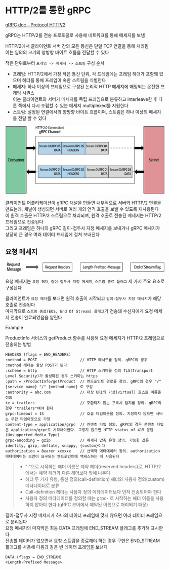 
# HTTP/2를 통한 gRPC

[gRPC doc - Protocol HTTP/2](https://github.com/grpc/grpc/blob/master/doc/PROTOCOL-HTTP2.md)

gRPC는 HTTP/2를 전송 프로토콜로 사용해 네트워크를 통해 메세지를 보냄  

HTTP/2에서 클라이언트 서버 간의 모든 통신은 단일 TCP 연결을 통해 처리됨  
이는 임의의 크기의 양방향 바이트 흐름을 전달할 수 있다  

작은 단위로부터 `프레임 -> 메세지 -> 스트림` 구성 순서
- 프레임: HTTP/2에서 가장 작은 통신 단위, 각 프레임에는 프레임 헤더가 포함돼 있으며 헤더를 통해 프레임이 속한 스트림을 식별한다  
- 메세지: 하나 이상의 프레임으로 구성된 논리적 HTTP 메세지에 매핑되는 온전한 프레임 시퀀스  
  이는 클라이언트와 서버가 메세지를 독립 프레임으로 분류하고 interleave한 후 다른 쪽에서 다시 조립할 수 있는 메세지 multiplexed를 지원한다  
- 스트림: 설정된 연결에서의 양방향 바이트 흐름이며, 스트림은 하나 이상의 메세지를 전달 할 수 있다  

![How gRPC semantics relate to HTTP/2](./img/how_grpc_semantics_relate_to_http2.png)

클라이언트 어플리케이션이 gRPC 채널을 만들면 내부적으로 서버와 HTTP/2 연결을 만드는데, 채널이 생성되면 서버로 여러 개의 연격 호출을 보낼 수 있도록 재사용된다  
이 원격 호출은 HTTP/2 스트림으로 처리되며, 원격 호출로 전송된 메세지는 HTTP/2 프레임으로 전송된다  
그리고 프레임은 하나의 gRPC 길이-접두사 지정 메세지를 보내거나 gRPC 메세지가 상당히 큰 경우 여러 데이터 프레임에 걸쳐 보내진다  

## 요청 메세지

![Sequence of message elements in request message](./img/sequence_of_message_elements_in_request_message.png)

요청 메세지는 `요청 헤더`, `길이-접두사 지정 메세지`, `스트림 종료 플래그` 세 가지 주요 요소로 구성된다

클라이언트가 `요청 헤더`를 보내면 원격 호출이 시작되고 `길이-접두사 지정 메세지`가 해당 호출로 전송된다  
마지막으로 `스트림 종료(EOS, End Of Stream) 플래그`가 전송돼 수신자에게 요청 메세지 전송이 완료되었음을 알린다  

Example

ProductInfo 서비스의 getProduct 함수를 사용해 요청 메세지가 HTTP/2 프레임으로 전송되는 방법

```
HEADERS (flags = END_HEADERS)
:method = POST                   // HTTP 메서드를 정의. gRPC의 경우 :method 헤더는 항상 POST가 된다
:scheme = http                   // HTTP 스키마를 정의 TLS(Transport Level Security)가 활성화된 경우 스키마는 https
:path = /ProductInfo/getProduct  // 엔드포인트 경로를 정의. gRPC의 경우 "/" {service name} "/" {method name} 로 구성
:authority = abc.com             // 대상 URI의 가상(virtual) 호스트 이름을 정의
te = trailers                    // 호환되지 않는 프록시 탐지를 정의. gRPC의 경우 "trailers"여야 한다
grpc-timeout = 1S                // 호출 타임아웃을 정의. 지정하지 않으면 서버는 무한 타임아웃으로 가정
content-type = application/grpc  // 컨텐츠 타입 정의. gRPC의 경우 콘텐츠 타입은 application/grpc로 시작해야한다. 그렇지 않으면 HTTP status of 415 응답 (Unsupported Media Type)
grpc-encoding = gzip             // 메세지 압축 유형 정의. 가능한 값은 identity, gzip, deflate, snappy, {custom}이다
authorization = Bearer xxxxxx    // 선택적 메타데이터 정의. authorization 메타데이터는 보안이 요구되는 엔드포인트에 액세스하는 데 사용된다  
```

> - ":"으로 시작하는 헤더 이름은 예약 헤더(reserved headers)로, HTTP/2에서는 예약 헤더가 다른 헤더보다 앞에 나온다
> - 헤더 두 가지 유형, 통신 정의(call-definition) 헤더와 사용자 정의(custom) 메타데이터로 분류
> - Call-definition 헤더는 사용자 정의 메타데이터보다 먼저 전송되어야 한다
> - 사용자 정의 메타데이터를 정의할 때는 grpc- 로 시작하는 헤더 이름을 사용하지 않아야 한다 (gRPC 코어에서 예약된 이름으로 처리되기 때문)

길이-접두사 지정 메세지가 하나의 데이터 프레임에 맞지 않으면 여러 데이터 프레임으로 분리된다  
요청 메세지의 마지막은 최동 DATA 프레임에 END_STREAM 플래그를 추가해 표시한다  
전송할 데이터가 없으면서 요청 스트림을 종료해야 하는 경우 구현은 END_STREAM 플래그를 사용해 다음과 같은 빈 데이터 프레임을 보낸다  

```
DATA (flags = END_STREAM)
<Length-Prefixed Message>
```
